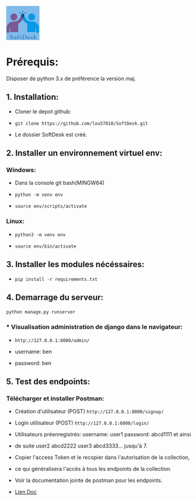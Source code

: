 
![alt logo](img/logo.png)


# Prérequis:

Disposer de python 3.x de préférence la version maj.

## 1. Installation:

* Cloner le depot github:

* `git clone https://github.com/lou57810/SoftDesk.git`

* Le dossier SoftDesk est créé.

## 2. Installer un environnement virtuel env:

### Windows:

* Dans la console git bash(MINGW64)

* `python -m venv env` 
 
* `source env/scripts/activate`

### Linux:

* `python3 -m venv env` 
 
* `source env/bin/activate`

## 3. Installer les modules nécéssaires:

* `pip install -r requirements.txt`

## 4. Demarrage du serveur:

`python manage.py runserver`

### * Visualisation administration de django dans le navigateur:

* `http://127.0.0.1:8000/admin/`

* username: ben

* password: ben


## 5. Test des endpoints:

### Télécharger et installer Postman:

* Création d'utilisateur (POST) `http://127.0.0.1:8000/signup/`

* Login utilisateur (POST) `http://127.0.0.1:8000/login/`

* Utilisateurs préenregistrés: username: user1 password: abcd1111 et ainsi

* de suite user2 abcd2222 user3 abcd3333... jusqu'à 7.

* Copier l'access Token et le recopier dans l'autorisation de la collection,

* ce qui généralisera l'accès à tous les endpoints de la collection.

* Voir la documentation jointe de postman pour les endpoints.

* [Lien Doc](https://documenter.getpostman.com/view/22746423/2s946idsAF)




 
	 
					